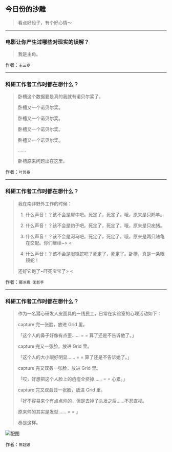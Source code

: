 ## 今日份的沙雕

> 看点好段子，有个好心情～


 
---

### 电影让你产生过哪些对现实的误解？

> 我是主角。


作者：`王三岁`

---

### 科研工作者工作时都在想什么？

> 卧槽这个数据要是真的我就有诺贝尔奖了。
> 
> 卧槽又一个诺贝尔奖。
> 
> 卧槽又一个诺贝尔奖。
> 
> 卧槽又一个诺贝尔奖。
> 
> 卧槽又一个诺贝尔奖。
> 
> ……
> 
> 卧槽原来问题出在这里。


作者：`叶哲泰`

---

### 科研工作者工作时都在想什么？

> 我在南非野外工作的时候：
> 
> 1. 什么声音！？该不会是犀牛吧。死定了，死定了。哦，原来是只羚羊。
> 
> 2. 什么声音！？该不会是豹子吧。死定了，死定了。哦，原来是只疣猪。
> 
> 3. 什么声音！？该不会是河马吧。死定了，死定了。哦，原来是两只陆龟在交配。你们继续~> <
> 
> 4. 什么声音！？该不会是眼镜蛇吧？死定了，死定了。卧槽，真是一条眼镜蛇！
> 
> 还好它跑了~吓死宝宝了> <


作者：`郦冰熹 无影手`

---

### 科研工作者工作时都在想什么？

> 作为一名潜心研发人皮面具的一线民工，日常在实验室的心理活动如下：
> 
> capture 完一张脸，放进 Grid 里。
> 
> 「这个人的鼻子好像有点歪…… = = 算了还是不告诉他了。」
> 
> capture 完又一张脸，放进 Grid 里。
> 
> 「这个人的大小眼好明显…… = = 算了还是不告诉她了。」
> 
> capture 完又双叒一张脸，放进 Grid 里。
> 
> 「哎，好想把这个人脸上的痘痘全挤掉…… = = 心累。」
> 
> capture 完又双叒叕一张脸，放进 Grid 里。
> 
> 「好不容易来个有点点帅的，但是去掉了头发之后……不忍直视。
> 
> 原来帅的其实是发型…… = = 」
> 
> 奏是这样。



![配图](http://pic4.zhimg.com/70/v2-1c2f9dedb812d0c293e5fd958e550bbb_b.jpg)


作者：`陈超娜`